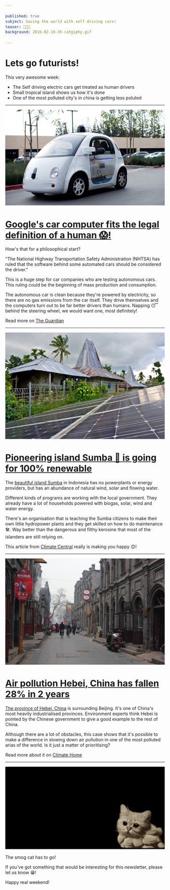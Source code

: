 ```yaml
---

published: true
subject: Saving the world with self driving cars!
teaser: 🚕🌴💨
background: 2016-02-19-35-catgiphy.gif

---
```


# Lets go futurists!

This very awesome week:

* The Self driving electric cars get treated as human drivers
* Small tropical island shows us how it's done
* One of the most polluted city's in china is getting less poluted

---

[<img src="2016-02-19-35-googlecar.jpg" width="565"/>](http://www.theguardian.com/technology/2016/feb/09/google-computers-self-driving-cars-human)

# [Google's car computer fits the legal definition of a human 😱!](http://www.theguardian.com/technology/2016/feb/09/google-computers-self-driving-cars-human)

How's that for a philosophical start?

"The National Highway Transportation Safety Administration (NHTSA) has ruled that the software behind some automated cars should be considered the driver."

This is a huge step for car companies who are testing autonomous cars. This ruling could be the beginning of mass production and consumption.

The autonomous car is clean because they're powered by electricity, so there are no gas emissions from the car itself. They drive themselves and the computers turn out to be far better drivers than humans. Napping 😴 behind the steering wheel, we would want one, most definitely!    

Read more on [The Guardian](http://www.theguardian.com/technology/2016/feb/09/google-computers-self-driving-cars-human)

---

[<img src="2016-02-19-35-sumba.jpg" width="565"/>](http://www.climatecentral.org/news/small-island-offers-big-lessons-clean-power-20029)

# [Pioneering island Sumba 🌴 is going for 100% renewable ](http://www.climatecentral.org/news/small-island-offers-big-lessons-clean-power-20029)

The [beautiful island Sumba](http://bit.ly/1OgaII2) in Indonesia has no powerplants or energy providers, but has an abundance of natural wind, solar and flowing water.  

Different kinds of programs are working with the local government. They already have a lot of households powered with biogas, solar, wind and water energy.

There's an organisation that is teaching the Sumba citizens to make their own little hydropower plants and they get skilled on how to do maintenance 🛠. Way better than the dangerous and filthy kerosine that most of the islanders are still relying on.   

This article from [Climate Central](http://www.climatecentral.org/news/small-island-offers-big-lessons-clean-power-20029) really is making you happy 😊!

---

[<img src="2016-02-19-35-baoding.jpg" width="565"/>](http://www.climatechangenews.com/2016/02/15/smoggy-hebei-offers-hope-china-can-win-war-on-air-pollution/)

# [Air pollution Hebei, China has fallen 28% in 2 years](http://www.climatechangenews.com/2016/02/15/smoggy-hebei-offers-hope-china-can-win-war-on-air-pollution/)

[The province of Hebei, China](http://bit.ly/1QICM8W) is surrounding Beijing. It's one of China's most heavily industrialised provinces. Environment experts think Hebei is pointed by the Chinese government to give a good example to the rest of China.

Although there are a lot of obstacles, this case shows that it's possible to make a difference in slowing down air pollution in one of the most polluted arias of the world. Is it just a matter of prioritising?


Read more about it on [Climate Home](http://www.climatechangenews.com/2016/02/15/smoggy-hebei-offers-hope-china-can-win-war-on-air-pollution/)

---

<img src="2016-02-19-35-catgiphy.gif" width="565"/>

The smog cat has to go!

If you've got something that would be interesting for this newsletter, please let us know 😁!

Happy real weekend!
